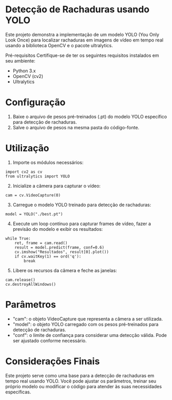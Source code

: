 # Detecção de Rachaduras usando YOLO

Este projeto demonstra a implementação de um modelo YOLO (You Only Look Once) para localizar rachaduras em imagens de vídeo em tempo real usando a biblioteca OpenCV e o pacote ultralytics.

Pré-requisitos
Certifique-se de ter os seguintes requisitos instalados em seu ambiente:

- Python 3.x
- OpenCV (cv2)
- Ultralytics

# Configuração
1. Baixe o arquivo de pesos pré-treinados (.pt) do modelo YOLO específico para detecção de rachaduras.
2. Salve o arquivo de pesos na mesma pasta do código-fonte.

# Utilização
1. Importe os módulos necessários:
```
import cv2 as cv
from ultralytics import YOLO
```
2. Inicialize a câmera para capturar o vídeo:
```
cam = cv.VideoCapture(0)
```
3. Carregue o modelo YOLO treinado para detecção de rachaduras:
```
model = YOLO("./best.pt")
```
4. Execute um loop contínuo para capturar frames de vídeo, fazer a previsão do modelo e exibir os resultados:
```
while True:
    ret, frame = cam.read()
    result = model.predict(frame, conf=0.6) 
    cv.imshow("Resultados", result[0].plot())
    if cv.waitKey(1) == ord('q'):
        break 
```
5. Libere os recursos da câmera e feche as janelas:
```
cam.release()
cv.destroyAllWindows()
```

# Parâmetros

- "cam": o objeto VideoCapture que representa a câmera a ser utilizada.
- "model": o objeto YOLO carregado com os pesos pré-treinados para detecção de rachaduras.
- "conf": o limite de confiança para considerar uma detecção válida. Pode ser ajustado conforme necessário.

# Considerações Finais

Este projeto serve como uma base para a detecção de rachaduras em tempo real usando YOLO. Você pode ajustar os parâmetros, treinar seu próprio modelo ou modificar o código para atender às suas necessidades específicas.
